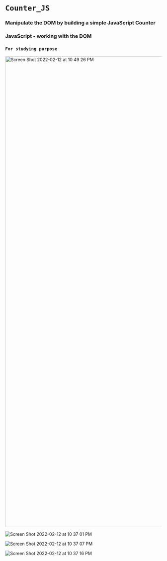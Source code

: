 # `Counter_JS`

### Manipulate the DOM by building a simple JavaScript Counter

### JavaScript - working with the DOM

### `For studying purpose` 


<img width="1516" alt="Screen Shot 2022-02-12 at 10 49 26 PM" src="https://user-images.githubusercontent.com/21189063/153737821-1778a9c2-e466-41cd-8f25-9954f9f0ce46.png">


![Screen Shot 2022-02-12 at 10 37 01 PM](https://user-images.githubusercontent.com/21189063/153737732-5b1344a6-99a2-4974-b798-becd28090878.png)

![Screen Shot 2022-02-12 at 10 37 07 PM](https://user-images.githubusercontent.com/21189063/153737740-83ad9403-67e9-4cdc-b2ba-99b8d7ec4a16.png)

![Screen Shot 2022-02-12 at 10 37 16 PM](https://user-images.githubusercontent.com/21189063/153737764-d7b86bde-2d62-466a-91e3-4238a5d72917.png)
